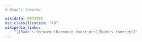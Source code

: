 ```yaml
---
# Rado's theorem

wikidata: Q973359
msc_classification: "43"
wikipedia_links:
  - "[[Radó's theorem (harmonic functions)|Rado's theorem]]"
---
```

